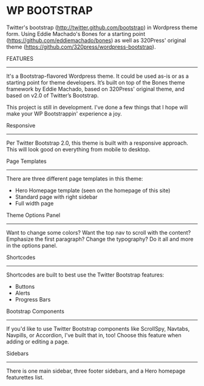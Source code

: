 ﻿WP BOOTSTRAP
===================

Twitter's bootstrap (http://twitter.github.com/bootstrap) in Wordpress theme form. Using Eddie Machado's Bones for a starting point (https://github.com/eddiemachado/bones) as well as 320Press' original theme (https://github.com/320press/wordpress-bootstrap). 

FEATURES
________

It's a Bootstrap-flavored Wordpress theme. It could be used as-is or as a starting point for theme developers. It’s built on top of the Bones theme framework by Eddie Machado, based on 320Press' original theme, and based on v2.0 of Twitter’s Bootstrap.

This project is still in development. I've done a few things that I hope will make your WP Bootstrappin' experience a joy.

Responsive
__________

Per Twitter Bootstrap 2.0, this theme is built with a responsive approach.  This will look good on everything from mobile to desktop.

Page Templates
______________

There are three different page templates in this theme:
* Hero Homepage template (seen on the homepage of this site)
* Standard page with right sidebar
* Full width page

Theme Options Panel
___________________

Want to change some colors? Want the top nav to scroll with the content? Emphasize the first paragraph? Change the typography? Do it all and more in the options panel.

Shortcodes
__________

Shortcodes are built to best use the Twitter Bootstrap features:

* Buttons
* Alerts
* Progress Bars

Bootstrap Components
__________

If you'd like to use Twitter Bootstrap components like ScrollSpy, Navtabs, Navpills, or Accordion, I've built that in, too! Choose this feature when adding or editing a page.

Sidebars
________

There is one main sidebar, three footer sidebars, and a Hero homepage featurettes list.